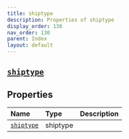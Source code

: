 ```yaml
---
title: shiptype
description: Properties of shiptype
display_order: 130
nav_order: 130
parent: Index
layout: default
---
```


##  [`shiptype`](./shiptype.html) 
## Properties
| Name | Type | Description |
|:-----|:-----|:------------|
| [`shiptype`](./shiptype.html) | shiptype |  |



